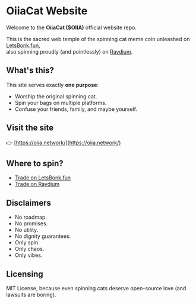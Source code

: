 # OiiaCat Website

Welcome to the **OiiaCat ($OIIA)** official website repo.

This is the sacred web temple of the spinning cat meme coin unleashed on [LetsBonk.fun](https://letsbonk.fun/token/FpBSWbuTW3DLsv39ZuyZEMRagnrkk4nWZTYnb7WMbonk),  
also spinning proudly (and pointlessly) on [Raydium](https://raydium.io/launchpad/token/?mint=FpBSWbuTW3DLsv39ZuyZEMRagnrkk4nWZTYnb7WMbonk).

## What's this?
This site serves exactly **one purpose**:
- Worship the original spinning cat.
- Spin your bags on multiple platforms.
- Confuse your friends, family, and maybe yourself.

## Visit the site
👉 [https://oiia.network/](https://oiia.network/)

## Where to spin?
- [Trade on LetsBonk.fun](https://letsbonk.fun/token/FpBSWbuTW3DLsv39ZuyZEMRagnrkk4nWZTYnb7WMbonk)
- [Trade on Raydium](https://raydium.io/launchpad/token/?mint=FpBSWbuTW3DLsv39ZuyZEMRagnrkk4nWZTYnb7WMbonk)

## Disclaimers
- No roadmap.
- No promises.
- No utility.
- No dignity guarantees.
- Only spin.
- Only chaos.
- Only vibes.

## Licensing
MIT License, because even spinning cats deserve open-source love (and lawsuits are boring).
